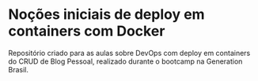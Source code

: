 # Noções iniciais de deploy em containers com Docker

Repositório criado para as aulas sobre DevOps com deploy em containers do CRUD de Blog Pessoal, realizado durante o bootcamp na Generation Brasil.
